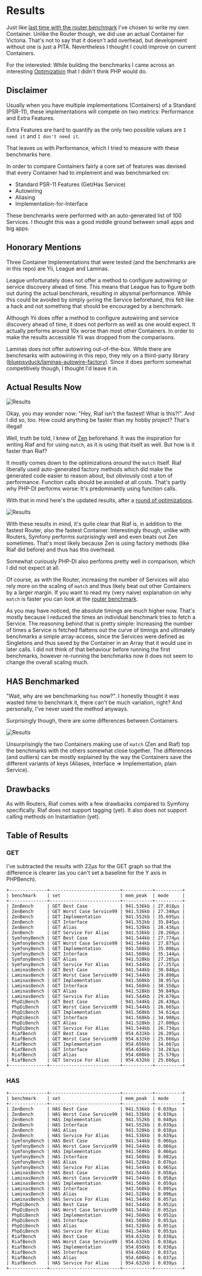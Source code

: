 # Results

Just like [last time with the router benchmark](https://github.com/l3tum/php-router-benchmark) I've chosen to write my own Container.
Unlike the Router though, we did use an actual Container for Victoria. That's not to say that it doesn't add overhead, but development
without one is just a PITA. Nevertheless I thought I could improve on current Containers.

For the interested: While building the benchmarks I came across an interesting [Optimization](./Curious_Optimization.md)
that I didn't think PHP would do. 

## Disclaimer

Usually when you have multiple implementations (Containers) of a Standard (PSR-11), these implementations will compete
on two metrics: Performance and Extra Features.

Extra Features are hard to quantify as the only two possible values are `I need it` and `I don't need it`.

That leaves us with Performance, which I tried to measure with these benchmarks here.

In order to compare Containers fairly a core set of features was devised that every Container had to implement
and was benchmarked on:
- Standard PSR-11 Features (Get/Has Service)
- Autowiring
- Aliasing
- Implementation-for-Interface

These benchmarks were performed with an auto-generated list of 100 Services.
I thought this was a good middle ground between small apps and big apps.

## Honorary Mentions

Three Container Implementations that were tested (and the benchmarks are in this repo) are Yii, League and Laminas.

League unfortunately does not offer a method to configure autowiring or service discovery ahead of time. This means
that League has to figure both out during the actual benchmark, resulting in abysmal performance. While this could be avoided by simply ``get``ing the Service
beforehand, this felt like a hack and not something that should be encouraged by a benchmark.

Although Yii does offer a method to configure autowiring and service discovery ahead of time,
it does not perform as well as one would expect. It actually performs around 10x worse than most other Containers.
In order to make the results accessible Yii was dropped from the comparisons.

Laminas does not offer autowiring out-of-the-box. While there are benchmarks with autowiring in this repo, they rely on a 
third-party library ([bluepsyduck/laminas-autowire-factory](https://github.com/BluePsyduck/laminas-autowire-factory)).
Since it does perform somewhat competitively though, I thought I'd leave it in.

## Actual Results Now

![Results](./images/ResultEarly.png)

Okay, you may wonder now: "Hey, Riaf isn't the fastest! What is this?!".
And I did so, too. How could anything be faster than my hobby project? That's illegal!

Well, truth be told, I knew of [Zen](https://github.com/woohoolabs/zen) beforehand. It was the inspiration for writing Riaf and for using `match`, as it is
using that itself as well. But how is it faster than Riaf?

It mostly comes down to the optimizations *around* the `match` itself. Riaf liberally used auto-generated factory methods
which did make the generated code easier to reason about, but obviously cost a ton of performance. Function calls should be avoided at all costs.
That's partly why PHP-DI performs worse: It's predominantly using function calls. 

With that in mind here's the updated results, after a [round of optimizations](https://github.com/l3tum/RiafCore/pull/31).

![Results](./images/ResultLater.png)

With these results in mind, it's quite clear that Riaf is, in addition to the fastest Router, also the fastest Container.
Interestingly though, unlike with Routers, Symfony performs surprisingly well and even beats out Zen sometimes.
That's most likely because Zen is using factory methods (like Riaf did before) and thus has this overhead.

Somewhat curiously PHP-DI also performs pretty well in comparison, which I did not expect at all.

Of course, as with the Router, increasing the number of Services will also rely more on the scaling of `match` and thus likely beat out other
Containers by a larger margin. If you want to read my (very naive) explanation on why `match` is faster you can look at the 
[router benchmark](https://github.com/l3tum/php-router-benchmark).

As you may have noticed, the absolute timings are much higher now. That's mostly because I reduced the times an individual benchmark
tries to fetch a Service. The reasoning behind that is pretty simple: Increasing the number of times a Service is fetched
flattens out the curve of timings and ultimately benchmarks a simple array-access, since the Services were defined as Singletons
and thus saved by the Container in an Array that it would use in later calls. I did not think of that behaviour before
running the first benchmarks, however re-running the benchmarks now it does not seem to change the overall scaling much.

## HAS Benchmarked

"Wait, why are we benchmarking `has` now?". I honestly thought it was wasted time to benchmark it, there can't be much variation, right?
And personally, I've never used the method anyways.

Surprisingly though, there are some differences between Containers.

![Results](./images/HASResult.png)

Unsurprisingly the two Containers making use of `match` (Zen and Riaf) top the benchmarks
with the others somewhat close together. The differences (and outliers) can be mostly explained by the way the Containers
save the different variants of keys (Aliases, Interface => Implementation, plain Service).

## Drawbacks

As with Routers, Riaf comes with a few drawbacks compared to Symfony specifically. Riaf does not support tagging (yet).
It also does not support calling methods on Instantiation (yet).

## Table of Results
                      
### GET

I've subtracted the results with 22μs for the GET graph so that the difference is clearer (as you can't set a baseline for the Y axis in PHPBench).

````
+--------------+--------------------------+-----------+----------+
| benchmark    | set                      | mem_peak  | mode     |
+--------------+--------------------------+-----------+----------+
| ZenBench     | GET Best Case            | 941.536kb | 27.018μs |
| ZenBench     | GET Worst Case Service99 | 941.536kb | 27.340μs |
| ZenBench     | GET Implementation       | 941.552kb | 35.695μs |
| ZenBench     | GET Interface            | 941.552kb | 35.845μs |
| ZenBench     | GET Alias                | 941.520kb | 28.436μs |
| ZenBench     | GET Service For Alias    | 941.536kb | 28.260μs |
| SymfonyBench | GET Best Case            | 941.544kb | 27.774μs |
| SymfonyBench | GET Worst Case Service99 | 941.544kb | 27.875μs |
| SymfonyBench | GET Implementation       | 941.560kb | 35.006μs |
| SymfonyBench | GET Interface            | 941.560kb | 35.144μs |
| SymfonyBench | GET Alias                | 941.528kb | 27.205μs |
| SymfonyBench | GET Service For Alias    | 941.544kb | 27.257μs |
| LaminasBench | GET Best Case            | 941.544kb | 30.048μs |
| LaminasBench | GET Worst Case Service99 | 941.544kb | 29.890μs |
| LaminasBench | GET Implementation       | 941.560kb | 38.957μs |
| LaminasBench | GET Interface            | 941.560kb | 38.558μs |
| LaminasBench | GET Alias                | 941.528kb | 30.849μs |
| LaminasBench | GET Service For Alias    | 941.544kb | 29.678μs |
| PhpDiBench   | GET Best Case            | 941.544kb | 26.438μs |
| PhpDiBench   | GET Worst Case Service99 | 941.544kb | 26.665μs |
| PhpDiBench   | GET Implementation       | 941.560kb | 34.614μs |
| PhpDiBench   | GET Interface            | 941.560kb | 34.908μs |
| PhpDiBench   | GET Alias                | 941.528kb | 27.000μs |
| PhpDiBench   | GET Service For Alias    | 941.544kb | 26.734μs |
| RiafBench    | GET Best Case            | 954.632kb | 26.205μs |
| RiafBench    | GET Worst Case Service99 | 954.632kb | 25.666μs |
| RiafBench    | GET Implementation       | 954.656kb | 34.667μs |
| RiafBench    | GET Interface            | 954.656kb | 34.283μs |
| RiafBench    | GET Alias                | 954.600kb | 25.579μs |
| RiafBench    | GET Service For Alias    | 954.632kb | 25.666μs |
+--------------+--------------------------+-----------+----------+
````

### HAS

````
+--------------+--------------------------+-----------+----------+
| benchmark    | set                      | mem_peak  | mode     |
+--------------+--------------------------+-----------+----------+
| ZenBench     | HAS Best Case            | 941.536kb | 0.039μs  |
| ZenBench     | HAS Worst Case Service99 | 941.536kb | 0.039μs  |
| ZenBench     | HAS Implementation       | 941.552kb | 0.040μs  |
| ZenBench     | HAS Interface            | 941.552kb | 0.039μs  |
| ZenBench     | HAS Alias                | 941.520kb | 0.038μs  |
| ZenBench     | HAS Service For Alias    | 941.536kb | 0.039μs  |
| SymfonyBench | HAS Best Case            | 941.544kb | 0.066μs  |
| SymfonyBench | HAS Worst Case Service99 | 941.544kb | 0.066μs  |
| SymfonyBench | HAS Implementation       | 941.560kb | 0.066μs  |
| SymfonyBench | HAS Interface            | 941.560kb | 0.082μs  |
| SymfonyBench | HAS Alias                | 941.528kb | 0.076μs  |
| SymfonyBench | HAS Service For Alias    | 941.544kb | 0.065μs  |
| LaminasBench | HAS Best Case            | 941.544kb | 0.058μs  |
| LaminasBench | HAS Worst Case Service99 | 941.544kb | 0.058μs  |
| LaminasBench | HAS Implementation       | 941.560kb | 0.059μs  |
| LaminasBench | HAS Interface            | 941.560kb | 0.095μs  |
| LaminasBench | HAS Alias                | 941.528kb | 0.096μs  |
| LaminasBench | HAS Service For Alias    | 941.544kb | 0.057μs  |
| PhpDiBench   | HAS Best Case            | 941.544kb | 0.052μs  |
| PhpDiBench   | HAS Worst Case Service99 | 941.544kb | 0.052μs  |
| PhpDiBench   | HAS Implementation       | 941.560kb | 0.052μs  |
| PhpDiBench   | HAS Interface            | 941.560kb | 0.053μs  |
| PhpDiBench   | HAS Alias                | 941.528kb | 0.051μs  |
| PhpDiBench   | HAS Service For Alias    | 941.544kb | 0.053μs  |
| RiafBench    | HAS Best Case            | 954.632kb | 0.038μs  |
| RiafBench    | HAS Worst Case Service99 | 954.632kb | 0.038μs  |
| RiafBench    | HAS Implementation       | 954.656kb | 0.038μs  |
| RiafBench    | HAS Interface            | 954.656kb | 0.037μs  |
| RiafBench    | HAS Alias                | 954.600kb | 0.037μs  |
| RiafBench    | HAS Service For Alias    | 954.632kb | 0.039μs  |
+--------------+--------------------------+-----------+----------+
````
